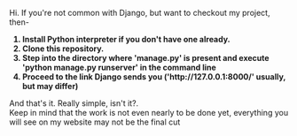 Hi. If you're not common with Django, but want to checkout my project, then-
<ol><b>
<li>Install Python interpreter if you don't have one already.</li>
<li>Clone this repository.</li>
<li>Step into the directory where 'manage.py' is present and execute 'python manage.py runserver' in the command line</li>
<li>Proceed to the link Django sends you ('http://127.0.0.1:8000/' usually, but may differ)</li>
</b></ol>
And that's it. Really simple, isn't it?.<br>
Keep in mind that the work is not even nearly to be done yet, everything you will see on my website may not be the final cut
